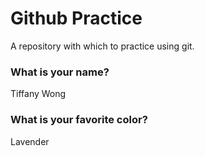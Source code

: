 # Github Practice

A repository with which to practice using git.

### What is your name?

Tiffany Wong


### What is your favorite color?

Lavender
